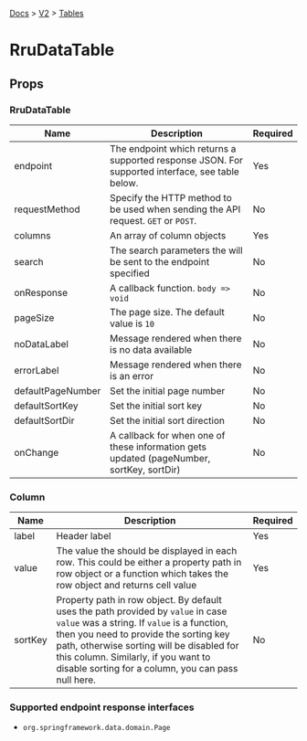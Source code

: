 [Docs](/) > [V2](/docs/v2/get-started) > [Tables](/docs/v2/components/RruDataTable)

# RruDataTable

## Props

### RruDataTable

| Name              | Description                                                                                     | Required |
| ----------------- | ----------------------------------------------------------------------------------------------- | -------- |
| endpoint          | The endpoint which returns a supported response JSON. For supported interface, see table below. | Yes      |
| requestMethod     | Specify the HTTP method to be used when sending the API request. `GET` or `POST`.               | No       |
| columns           | An array of column objects                                                                      | Yes      |
| search            | The search parameters the will be sent to the endpoint specified                                | No       |
| onResponse        | A callback function. `body => void`                                                             | No       |
| pageSize          | The page size. The default value is `10`                                                        | No       |
| noDataLabel       | Message rendered when there is no data available                                                | No       |
| errorLabel        | Message rendered when there is an error                                                         | No       |
| defaultPageNumber | Set the initial page number                                                                     | No       |
| defaultSortKey    | Set the initial sort key                                                                        | No       |
| defaultSortDir    | Set the initial sort direction                                                                  | No       |
| onChange          | A callback for when one of these information gets updated (pageNumber, sortKey, sortDir)        | No       |

### Column

| Name    | Description                                                                                                                                                                                                                                                                                                          | Required |
| ------- | -------------------------------------------------------------------------------------------------------------------------------------------------------------------------------------------------------------------------------------------------------------------------------------------------------------------- | -------- |
| label   | Header label                                                                                                                                                                                                                                                                                                         | Yes      |
| value   | The value the should be displayed in each row. This could be either a property path in row object or a function which takes the row object and returns cell value                                                                                                                                                    | Yes      |
| sortKey | Property path in row object. By default uses the path provided by `value` in case `value` was a string. If `value` is a function, then you need to provide the sorting key path, otherwise sorting will be disabled for this column. Similarly, if you want to disable sorting for a column, you can pass null here. | No       |

### Supported endpoint response interfaces

- `org.springframework.data.domain.Page`
